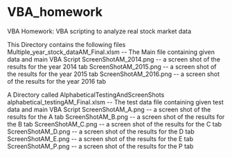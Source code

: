 # VBA_homework
VBA Homework: VBA scripting to analyze real stock market data

This Directory contains the following files
Multiple_year_stock_dataAM_Final.xlsm -- The Main file containing given data and main VBA Script
ScreenShotAM_2014.png -- a screen shot of the results for the year 2014 tab
ScreenShotAM_2015.png -- a screen shot of the results for the year 2015 tab
ScreenShotAM_2016.png -- a screen shot of the results for the year 2016 tab

A Directory called AlphabeticalTestingAndScreenShots
alphabetical_testingAM_Final.xlsm -- The test data file containing given test data and main VBA Script
ScreenShotAM_A.png -- a screen shot of the results for the A tab
ScreenShotAM_B.png -- a screen shot of the results for the B tab
ScreenShotAM_C.png -- a screen shot of the results for the C tab
ScreenShotAM_D.png -- a screen shot of the results for the D tab
ScreenShotAM_E.png -- a screen shot of the results for the E tab
ScreenShotAM_P.png -- a screen shot of the results for the P tab
